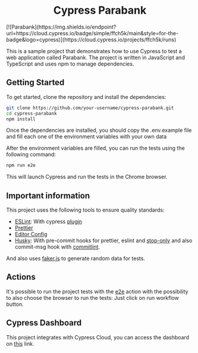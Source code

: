 <h1 align="center">Cypress Parabank</h1>
[![Parabank](https://img.shields.io/endpoint?url=https://cloud.cypress.io/badge/simple/ffch5k/main&style=for-the-badge&logo=cypress)](https://cloud.cypress.io/projects/ffch5k/runs)

This is a sample project that demonstrates how to use Cypress to test a web application called Parabank. The project is written in JavaScript and TypeScript and uses npm to manage dependencies.

## Getting Started

To get started, clone the repository and install the dependencies:

```sh
git clone https://github.com/your-username/cypress-parabank.git
cd cypress-parabank
npm install
```

Once the dependencies are installed, you should copy the .env.example file and fill each one of the environment variables with your own data

After the environment variables are filled, you can run the tests using the following command:

```sh
npm run e2e
```

This will launch Cypress and run the tests in the Chrome browser.

## Important information

This project uses the following tools to ensure quality standards:

-   [ESLint](https://github.com/eslint/eslint): With cypress [plugin](https://github.com/cypress-io/eslint-plugin-cypress)
-   [Prettier](https://github.com/prettier/prettier)
-   [Editor Config](https://github.com/editorconfig)
-   [Husky](https://github.com/typicode/husky): With pre-commit hooks for prettier, eslint and [stop-only](https://github.com/bahmutov/stop-only) and also commit-msg hook with [commitlint](https://github.com/conventional-changelog/commitlint).

And also uses [faker.js](https://fakerjs.dev/) to generate random data for tests.

## Actions

It's possible to run the project tests with the [e2e](https://github.com/manoelrsneto/cypress-parabank/actions/workflows/e2e.yml) action with the possibility to also choose the browser to run the tests: Just click on run workflow button.

## Cypress Dashboard

This project integrates with Cypress Cloud, you can access the dashboard on [this](https://cloud.cypress.io/projects/ffch5k/runs) link.
